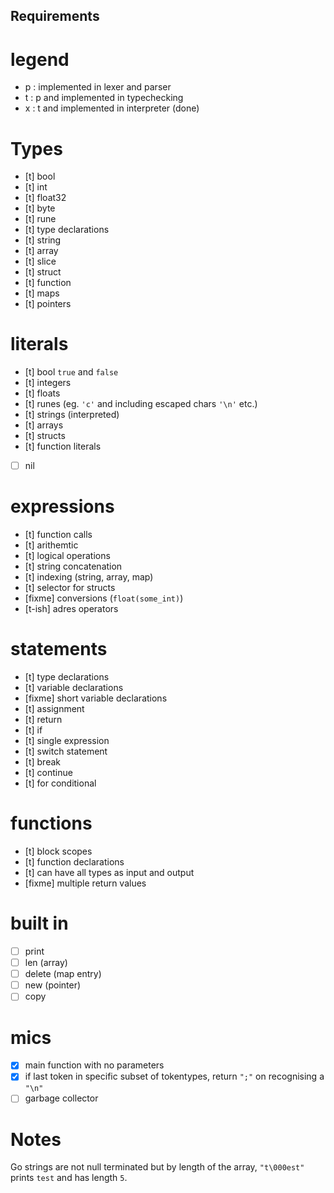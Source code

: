 ## Requirements
# legend
- p : implemented in lexer and parser
- t : p and implemented in typechecking
- x : t and implemented in interpreter (done)

# Types
- [t] bool
- [t] int
- [t] float32
- [t] byte
- [t] rune
- [t] type declarations
- [t] string
- [t] array
- [t] slice
- [t] struct
- [t] function
- [t] maps
- [t] pointers

# literals
- [t] bool `true` and `false`
- [t] integers
- [t] floats
- [t] runes (eg. `'c'` and including escaped chars `'\n'` etc.)
- [t] strings (interpreted)
- [t] arrays
- [t] structs
- [t] function literals
- [ ] nil

# expressions
- [t] function calls
- [t] arithemtic
- [t] logical operations
- [t] string concatenation
- [t] indexing (string, array, map)
- [t] selector for structs
- [fixme] conversions (`float(some_int)`)
- [t-ish] adres operators

# statements
- [t] type declarations
- [t] variable declarations
- [fixme] short variable declarations
- [t] assignment
- [t] return
- [t] if
- [t] single expression
- [t] switch statement
- [t] break
- [t] continue
- [t] for conditional

# functions
- [t] block scopes
- [t] function declarations
- [t] can have all types as input and output
- [fixme] multiple return values

# built in
- [ ] print
- [ ] len (array)
- [ ] delete (map entry)
- [ ] new (pointer)
- [ ] copy

# mics
- [x] main function with no parameters
- [x] if last token in specific subset of tokentypes, return `";"` on recognising a `"\n"`
- [ ] garbage collector

# Notes
Go strings are not null terminated but by length of the array, `"t\000est"` prints `test` and has length `5`.